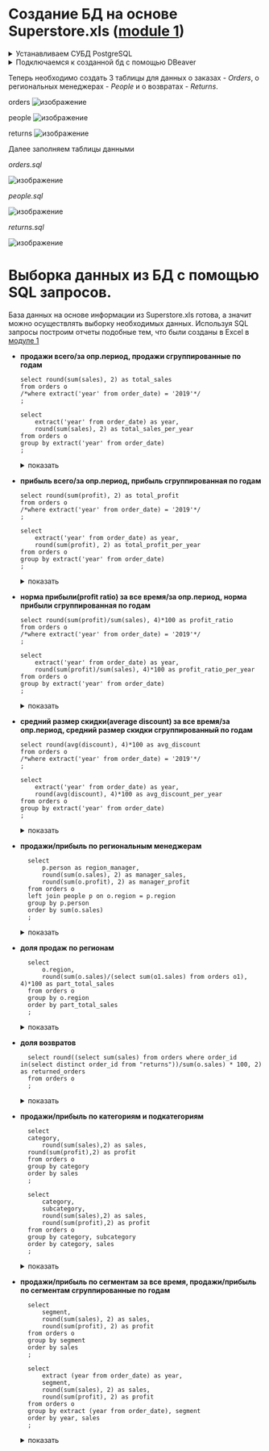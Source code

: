 # Создание БД на основе Superstore.xls ([module 1](https://github.com/papchukev/datalearn/tree/main/DE-101/Module1))

<details> 
  <summary> Устанавливаем СУБД PostgreSQL </summary>
  
  ![изображение](https://github.com/papchukev/datalearn/assets/149643273/d0202b89-a25a-4b30-8b6f-aa50ce3ad9da)     
</details>

<details>
  <summary> Подключаемся к созданной бд с помощью DBeaver </summary>
  
  ![изображение](https://github.com/papchukev/datalearn/assets/149643273/76e4f54e-396a-4742-89b4-842325732099)
  ![изображение](https://github.com/papchukev/datalearn/assets/149643273/72539fc2-66a7-496f-a76b-d35f13b4d37d)
  ![изображение](https://github.com/papchukev/datalearn/assets/149643273/0fefce70-f396-4c2d-baa4-b036c77220a0)

</details>

Теперь необходимо создать 3 таблицы для данных о заказах - *Orders*, о региональных менеджерах - *People* и о возвратах - *Returns*.

orders
![изображение](https://github.com/papchukev/datalearn/assets/149643273/d2c9c991-e62a-4af6-ad13-24d1647815c0)

people
![изображение](https://github.com/papchukev/datalearn/assets/149643273/593e3e4a-4232-420e-a7cf-9da16d45a731)

returns
![изображение](https://github.com/papchukev/datalearn/assets/149643273/7ef4a1bf-6474-415d-84ce-db50e06535bb)

Далее заполняем таблицы данными

*orders.sql*

![изображение](https://github.com/papchukev/datalearn/assets/149643273/601e8e3a-366a-4cc0-96c7-dd4e3a45fde5)

*people.sql*

![изображение](https://github.com/papchukev/datalearn/assets/149643273/76f2bfe7-092d-4ce3-b165-3c327dc2ff51)

*returns.sql*

![изображение](https://github.com/papchukev/datalearn/assets/149643273/9a92a9b3-de49-42b8-b933-f0135a54768a)

# Выборка данных из БД с помощью SQL запросов.

База данных на основе информации из Superstore.xls готова, а значит можно осуществлять выборку необходимых данных. Используя SQL запросы построим отчеты подобные тем, что были созданы в Excel в [модуле 1](https://github.com/papchukev/datalearn/tree/main/DE-101/Module1#%D1%81%D0%BE%D0%B7%D0%B4%D0%B0%D0%BD%D0%B8%D0%B5-%D0%BE%D1%82%D1%87%D0%B5%D1%82%D0%BE%D0%B2-%D0%B8-%D0%B2%D0%B8%D0%B7%D1%83%D0%B0%D0%BB%D0%B8%D0%B7%D0%B0%D1%86%D0%B8%D0%B9)

- **продажи всего/за опр.период, продажи сгруппированные по годам**

      select round(sum(sales), 2) as total_sales
      from orders o
      /*where extract('year' from order_date) = '2019'*/
      ;  
  
      select
          extract('year' from order_date) as year,
          round(sum(sales), 2) as total_sales_per_year
      from orders o
      group by extract('year' from order_date)
      ;
  <details> 
    <summary> показать </summary>
      
  ![изображение](https://github.com/papchukev/datalearn/assets/149643273/232c326c-06da-48c7-badf-66b1f5932176)
  ![изображение](https://github.com/papchukev/datalearn/assets/149643273/703472b0-6249-4e96-832b-6c62c8b00d91)
  </details>

- **прибыль всего/за опр.период, прибыль сгруппированная по годам**

      select round(sum(profit), 2) as total_profit
      from orders o
      /*where extract('year' from order_date) = '2019'*/
      ;

      select 
	      extract('year' from order_date) as year, 
	      round(sum(profit), 2) as total_profit_per_year
      from orders o 
      group by extract('year' from order_date)
      ;

  <details> 
    <summary> показать </summary>
      
  ![изображение](https://github.com/papchukev/datalearn/assets/149643273/76675236-3da3-4cc6-b8ee-935f60bf82aa)
  ![изображение](https://github.com/papchukev/datalearn/assets/149643273/d0870ed1-ef77-4361-92f8-ddd8339d8877)
  </details>

- **норма прибыли(profit ratio) за все время/за опр.период, норма прибыли сгруппированная по годам**

      select round(sum(profit)/sum(sales), 4)*100 as profit_ratio
      from orders o
      /*where extract('year' from order_date) = '2019'*/
      ;

      select 
	      extract('year' from order_date) as year, 
	      round(sum(profit)/sum(sales), 4)*100 as profit_ratio_per_year
      from orders o 
      group by extract('year' from order_date)
      ;

  <details> 
    <summary> показать </summary>
      
  ![изображение](https://github.com/papchukev/datalearn/assets/149643273/2b8639e0-3a9b-4533-80ba-9de8ae8d9e9e)
  ![изображение](https://github.com/papchukev/datalearn/assets/149643273/79b79028-02bb-4891-b8f8-5c4f8b2bd90e) 
  </details>

- **средний размер скидки(average discount) за все время/за опр.период, средний размер скидки сгруппированный по годам**

      select round(avg(discount), 4)*100 as avg_discount
      from orders o
      /*where extract('year' from order_date) = '2019'*/
      ;

      select 
	      extract('year' from order_date) as year, 
	      round(avg(discount), 4)*100 as avg_discount_per_year
      from orders o 
      group by extract('year' from order_date)
      ;

  <details> 
    <summary> показать </summary>
      
  ![изображение](https://github.com/papchukev/datalearn/assets/149643273/f15a143b-d628-4c9a-990b-02bdab05f33a)
  ![изображение](https://github.com/papchukev/datalearn/assets/149643273/88768746-ead0-4a48-8a38-a5b7286682c1) 
  </details>

- **продажи/прибыль по региональным менеджерам**

  		select
  			p.person as region_manager,
  			round(sum(o.sales), 2) as manager_sales, 
			round(sum(o.profit), 2) as manager_profit 	
		from orders o 
		left join people p on o.region = p.region 
		group by p.person
		order by sum(o.sales)
		;

  <details> 
    <summary> показать </summary>
      
  ![изображение](https://github.com/papchukev/datalearn/assets/149643273/def363b2-9a9b-465b-a94d-da74d4dee76c)
  </details>

- **доля продаж по регионам**

  		select 
			o.region, 
			round(sum(o.sales)/(select sum(o1.sales) from orders o1), 4)*100 as part_total_sales
		from orders o 
		group by o.region
		order by part_total_sales
		;      

  <details> 
    <summary> показать </summary>
      
  ![изображение](https://github.com/papchukev/datalearn/assets/149643273/98f8a557-ef30-484d-a074-b07a754ea75e)
  </details>

- **доля возвратов**

  		select round((select sum(sales) from orders where order_id in(select distinct order_id from "returns"))/sum(o.sales) * 100, 2) as returned_orders
		from orders o 
		;

  <details> 
    <summary> показать </summary>
      
  ![изображение](https://github.com/papchukev/datalearn/assets/149643273/b7166da9-0591-40e8-ba78-71108e52b6ef)
  </details>

- **продажи/прибыль по категориям и подкатегориям**

  		select
  	   	category,
           	round(sum(sales),2) as sales,
  	   	round(sum(profit),2) as profit
		from orders o
		group by category
		order by sales
		;

  		select 
			category,
			subcategory,
			round(sum(sales),2) as sales, 
			round(sum(profit),2) as profit
		from orders o
		group by category, subcategory
		order by category, sales
		;  		  		

  <details> 
    <summary> показать </summary>
      
  ![изображение](https://github.com/papchukev/datalearn/assets/149643273/e52c27f8-253a-4239-8b46-35bb97a89924)
  ![изображение](https://github.com/papchukev/datalearn/assets/149643273/60fccedb-2aa3-445c-aaf4-52579acb9910)
  </details>

- **продажи/прибыль по сегментам за все время, продажи/прибыль по сегментам сгруппированные по годам**

  		select 
			segment,
			round(sum(sales), 2) as sales,
			round(sum(profit), 2) as profit
		from orders o
		group by segment
		order by sales
		;
  
  		select 
			extract (year from order_date) as year,
			segment,
			round(sum(sales), 2) as sales,
			round(sum(profit), 2) as profit
		from orders o
		group by extract (year from order_date), segment
		order by year, sales
		;

  <details> 
    <summary> показать </summary>
      
  ![изображение](https://github.com/papchukev/datalearn/assets/149643273/6f7b7f9c-4c76-48df-a50f-72f81a66f1c7)
  ![изображение](https://github.com/papchukev/datalearn/assets/149643273/42aa3220-07f3-4489-8ee0-cdec40a95a7e)
  </details>
